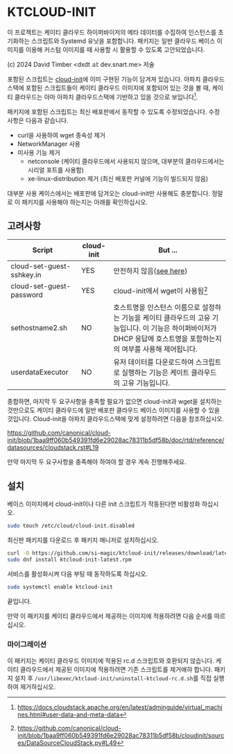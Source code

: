 # KTCLOUD-INIT
이 프로젝트는 케이티 클라우드 하이퍼바이저의 메타 데이터를 수집하여 인스턴스를 초기화하는 스크립트와
Systemd 유닛을 포함합니다. 패키지는 일반 클라우드 베이스 이미지를 이용해 커스텀 이미지를 때 사용할
시 활용할 수 있도록 고안되었습니다.

(c) 2024 David Timber &lt;dxdt 𝕒𝕥 dev.snart.me&gt; 저술

포함된 스크립트는 [cloud-init](https://cloud-init.io/)에 이미 구현된 기능이 담겨져
있습니다. 아파치 클라우드스택에 포함된 스크립트들이 케이티 클라우드 이미지에 포함되어 있는 것을 볼
때, 케이티 클라우드는 아마 아파치 클라우드스택에 기반하고 있을 것으로 보입니다[^1].

패키지에 포함된 스크립트는 최신 배포판에서 동작할 수 있도록 수정되었습니다. 수정 사항은 다음과
같습니다.

- curl을 사용하여 wget 종속성 제거
- NetworkManager 사용
- 미사용 기능 제거
  - netconsole (케이티 클라우드에서 사용되지 않으며, 대부분의 클라우드에서는 시리얼 포트를 사용함)
  - xe-linux-distribution 제거 (최신 배포판 커널에 기능이 빌드되지 않음)

대부분 사용 케이스에서는 배포판에 담겨오는 cloud-init만 사용해도 충분합니다. 정말로 이 패키지를
사용해야 하는지는 아래를 확인하십시오.

[^1]: https://docs.cloudstack.apache.org/en/latest/adminguide/virtual_machines.html#user-data-and-meta-data

## 고려사항
| Script | cloud-init | But ... |
| - | - | - |
| cloud-set-guest-sshkey.in | YES | 안전하지 않음([see here](doc/ssh_rsa-keylen.kr.md)) |
| cloud-set-guest-password | YES | cloud-init에서 wget이 사용됨[^2] |
| sethostname2.sh | NO | 호스트명을 인스턴스 이름으로 설정하는 기능을 케이티 클라우드의 고유 기능입니다. 이 기능은 하이퍼바이저가 DHCP 응답에 호스트명을 포함하는지의 여부를 사용해 제어됩니다. |
| userdataExecutor | NO | 유저 데이터를 다운로드하여 스크립트로 실행하는 기능은 케이트 클라우드의 고유 기능입니다. |

종합하면, 마지막 두 요구사항을 충족할 필요가 없으면 cloud-init과 wget을 설치하는 것만으로도
케이티 클라우드에 일반 배포판 클라우드 베이스 이미지를 사용할 수 있을 것입니다. Cloud-init을
아파치 클라우드스택에 맞게 설정하려면 다음을 참조하십시오.

https://github.com/canonical/cloud-init/blob/1baa9ff060b549391fd6e29028ac78311b5df58b/doc/rtd/reference/datasources/cloudstack.rst#L19

만약 마지막 두 요구사항을 충족해야 하여야 할 경우 계속 진행해주세요.

[^2]: https://github.com/canonical/cloud-init/blob/1baa9ff060b549391fd6e29028ac78311b5df58b/cloudinit/sources/DataSourceCloudStack.py#L49

## 설치
베이스 이미지에서 cloud-init이나 다른 init 스크립트가 작동된다면 비활성화 하십시오.

```sh
sudo touch /etc/cloud/cloud-init.disabled
```

최신판 패키지를 다운로드 후 패키지 매니저로 설치하십시오.

```sh
curl -O https://github.com/si-magic/ktcloud-init/releases/download/latest/ktcloud-init-latest.rpm
sudo dnf install ktcloud-init-latest.rpm
```

서비스를 활성화시켜 다음 부팅 때 동작하도록 하십시오.

```sh
sudo systemctl enable ktcloud-init
```

끝입니다.

만약 이 패키지를 케이티 클라우드에서 제공하는 이미지에 적용하려면 다음 순서를 따르십시오.

### 마이그레이션
이 패키지는 케이티 클라우드 이미지에 적용된 rc.d 스크립트와 호환되지 않습니다. 케이티 클라우드에서
제공된 이미지에 적용하려면 기존 스크립트를 제거애햐 합니다. 패키지 설치 후
`/usr/libexec/ktcloud-init/uninstall-ktcloud-rc.d.sh`를 직접 실행하여 제거하십시오.
